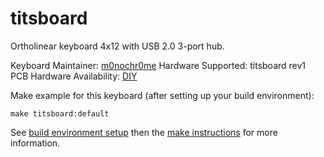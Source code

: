 # titsboard

Ortholinear keyboard 4x12 with USB 2.0 3-port hub.

Keyboard Maintainer: [m0nochr0me](https://github.com/m0nochr0me)
Hardware Supported: titsboard rev1 PCB
Hardware Availability: [DIY](https://easyeda.com/m0nochr0mex/test0)

Make example for this keyboard (after setting up your build environment):

    make titsboard:default

See [build environment setup](https://docs.qmk.fm/build_environment_setup.html) then the [make instructions](https://docs.qmk.fm/make_instructions.html) for more information.
